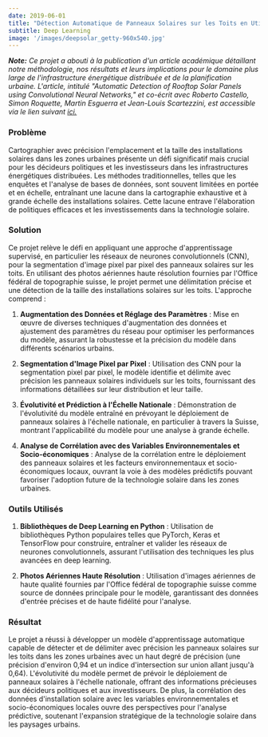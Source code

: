 ```yaml
---
date: 2019-06-01
title: "Détection Automatique de Panneaux Solaires sur les Toits en Utilisant des Réseaux de Neurones Convolutionnels"
subtitle: Deep Learning
image: '/images/deepsolar_getty-960x540.jpg'
---
```


***Note:***
*Ce projet a abouti à la publication d'un article académique détaillant notre méthodologie, nos résultats et leurs implications pour le domaine plus large de l'infrastructure énergétique distribuée et de la planification urbaine. L'article, intitulé "Automatic Detection of Rooftop Solar Panels using Convolutional Neural Networks," et co-écrit avec Roberto Castello, Simon Roquette, Martin Esguerra et Jean-Louis Scartezzini, est accessible via le lien suivant [ici.](https://iopscience.iop.org/article/10.1088/1742-6596/1343/1/012034)*

### Problème
Cartographier avec précision l'emplacement et la taille des installations solaires dans les zones urbaines présente un défi significatif mais crucial pour les décideurs politiques et les investisseurs dans les infrastructures énergétiques distribuées. Les méthodes traditionnelles, telles que les enquêtes et l'analyse de bases de données, sont souvent limitées en portée et en échelle, entraînant une lacune dans la cartographie exhaustive et à grande échelle des installations solaires. Cette lacune entrave l'élaboration de politiques efficaces et les investissements dans la technologie solaire.

### Solution
Ce projet relève le défi en appliquant une approche d'apprentissage supervisé, en particulier les réseaux de neurones convolutionnels (CNN), pour la segmentation d'image pixel par pixel des panneaux solaires sur les toits. En utilisant des photos aériennes haute résolution fournies par l'Office fédéral de topographie suisse, le projet permet une délimitation précise et une détection de la taille des installations solaires sur les toits. L'approche comprend :

1. **Augmentation des Données et Réglage des Paramètres** : Mise en œuvre de diverses techniques d'augmentation des données et ajustement des paramètres du réseau pour optimiser les performances du modèle, assurant la robustesse et la précision du modèle dans différents scénarios urbains.
   
2. **Segmentation d'Image Pixel par Pixel** : Utilisation des CNN pour la segmentation pixel par pixel, le modèle identifie et délimite avec précision les panneaux solaires individuels sur les toits, fournissant des informations détaillées sur leur distribution et leur taille.

3. **Évolutivité et Prédiction à l'Échelle Nationale** : Démonstration de l'évolutivité du modèle entraîné en prévoyant le déploiement de panneaux solaires à l'échelle nationale, en particulier à travers la Suisse, montrant l'applicabilité du modèle pour une analyse à grande échelle.

4. **Analyse de Corrélation avec des Variables Environnementales et Socio-économiques** : Analyse de la corrélation entre le déploiement des panneaux solaires et les facteurs environnementaux et socio-économiques locaux, ouvrant la voie à des modèles prédictifs pouvant favoriser l'adoption future de la technologie solaire dans les zones urbaines.

### Outils Utilisés
1. **Bibliothèques de Deep Learning en Python** : Utilisation de bibliothèques Python populaires telles que PyTorch, Keras et TensorFlow pour construire, entraîner et valider les réseaux de neurones convolutionnels, assurant l'utilisation des techniques les plus avancées en deep learning.
   
2. **Photos Aériennes Haute Résolution** : Utilisation d'images aériennes de haute qualité fournies par l'Office fédéral de topographie suisse comme source de données principale pour le modèle, garantissant des données d'entrée précises et de haute fidélité pour l'analyse.

### Résultat
Le projet a réussi à développer un modèle d'apprentissage automatique capable de détecter et de délimiter avec précision les panneaux solaires sur les toits dans les zones urbaines avec un haut degré de précision (une précision d'environ 0,94 et un indice d'intersection sur union allant jusqu'à 0,64). L'évolutivité du modèle permet de prévoir le déploiement de panneaux solaires à l'échelle nationale, offrant des informations précieuses aux décideurs politiques et aux investisseurs. De plus, la corrélation des données d'installation solaire avec les variables environnementales et socio-économiques locales ouvre des perspectives pour l'analyse prédictive, soutenant l'expansion stratégique de la technologie solaire dans les paysages urbains.